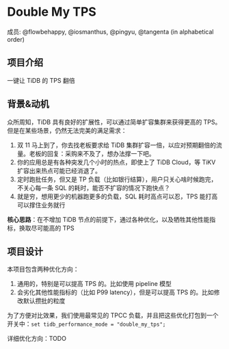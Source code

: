 # Double My TPS

成员: @flowbehappy, @iosmanthus, @pingyu, @tangenta (in alphabetical order)

## 项目介绍

一键让 TiDB 的 TPS 翻倍

## 背景&动机

众所周知，TiDB 具有良好的扩展性，可以通过简单扩容集群来获得更高的 TPS。但是在某些场景，仍然无法完美的满足需求：

1. 双 11 马上到了，你去找老板要求给 TiDB 集群扩容一倍，以应对预期翻倍的流量。老板的回复：采购来不及了，想办法撑一下吧。
2. 你的应用总是有各种突发几个小时的热点，即使上了 TiDB Cloud，等 TiKV 扩容出来热点可能已经消退了。
3. 定时跑批任务，但又是 TP 负载（比如银行结算），用户只关心啥时候跑完，不关心每一条 SQL 的耗时，能否不扩容的情况下跑快点？
4. 就是穷，想用更少的机器跑更多的负载，SQL 耗时高点可以忍，TPS 能打高可以撑住业务就行

**核心思路**：在不增加 TiDB 节点的前提下，通过各种优化，以及牺牲其他性能指标，换取尽可能高的 TPS

## 项目设计

本项目包含两种优化方向：

1. 通用的，特别是可以提高 TPS 的。比如使用 pipeline 模型
2. 会劣化其他性能指标的（比如 P99 latency），但是可以提高 TPS 的。比如修改默认攒批的粒度

为了方便对比效果，我们使用最常见的 TPCC 负载，并且把这些优化打包到一个开关中：`set tidb_performance_mode = "double_my_tps";`

详细优化方向：TODO




